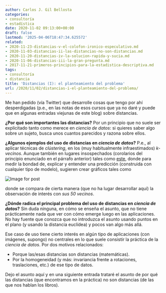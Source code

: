 ```yaml
---
author: Carlos J. Gil Bellosta
categories:
- consultoría
- estadística
date: 2020-11-02 09:13:00+00:00
draft: false
lastmod: '2025-04-06T18:47:34.625572'
related:
- 2020-11-23-distancias-v-el-colofon-ironico-especulativo.md
- 2020-11-03-distancias-ii-las-distancias-no-son-distancias.md
- 2020-11-20-distancias-iv-la-solucion-rapida-y-sucia.md
- 2020-11-06-distancias-iii-la-gran-pregunta.md
- 2017-11-21-primeros-principios-para-la-estadistica-descriptiva.md
tags:
- consultoría
- distancia
title: 'Distancias (I): el planteamiento del problema'
url: /2020/11/02/distancias-i-el-planteamiento-del-problema/
---
```


Me han pedido (vía Twitter) que desarrolle cosas que tengo por ahí desperdigadas (p.e., en las notas de esos cursos que ya no daré y puede que en algunas entradas viejunas de este blog) sobre distancias.

**¿Por qué son importantes las distancias?** Por un principio que no suele ser explicitado tanto como merece en _ciencia de datos_: si quieres saber algo sobre un sujeto, busca unos cuantos parecidos y razona sobre ellos.

**¿Algunos ejemplos del uso de distancias en _ciencia de datos_?** P.e., al aplicar técnicas de _clústering_, en los (muy habitualmente infraestimados) _k-vecinos_. Aunque también en lugares insospechados (corolarios del principio enunciado en el párrafo anterior) tales como [este](https://medium.com/responsibleml/whats-new-in-dalex-and-dalextra-a75e5cebff0e), donde para medir la bondad de, explicar y entender una predicción (construida con cualquier tipo de modelo), sugieren crear gráficos tales como

![Image for post](https://miro.medium.com/max/3600/1*nuIA9zWQHEy_IzvK_VTm-Q.png#center)

donde se compara de cierta manera (que no ha lugar desarrollar aquí) la observación de interés con _sus 50 vecinos_.

**¿Dónde radica el principal problema del uso de distancias en _ciencia de datos_?** Sin duda ninguna, en cómo se enseña el asunto, que no tiene prácticamente nada que ver con cómo emerge luego en las aplicaciones. No hay fuente que conozca que no introduzca el asunto usando puntos en el plano (y usando la distancia euclídea) y pocos van algo más allá.

Ese caso de uso tiene cierto interés en algún tipo de aplicaciones (con imágenes, supongo) no centrales en lo que suele consistir la práctica de la _ciencia de datos_. Por dos motivos relacionados:

* Porque las/esas distancias son distancias (matemáticas).
* Por la homogeneidad (y más: invariancia frente a rotaciones, traslaciones, etc.) de ese tipo de datos.

Dejo el asunto aquí y en una siguiente entrada trataré el asunto de por qué las distancias (que encontramos en la práctica) no son distancias (de las que nos hablan los libros).